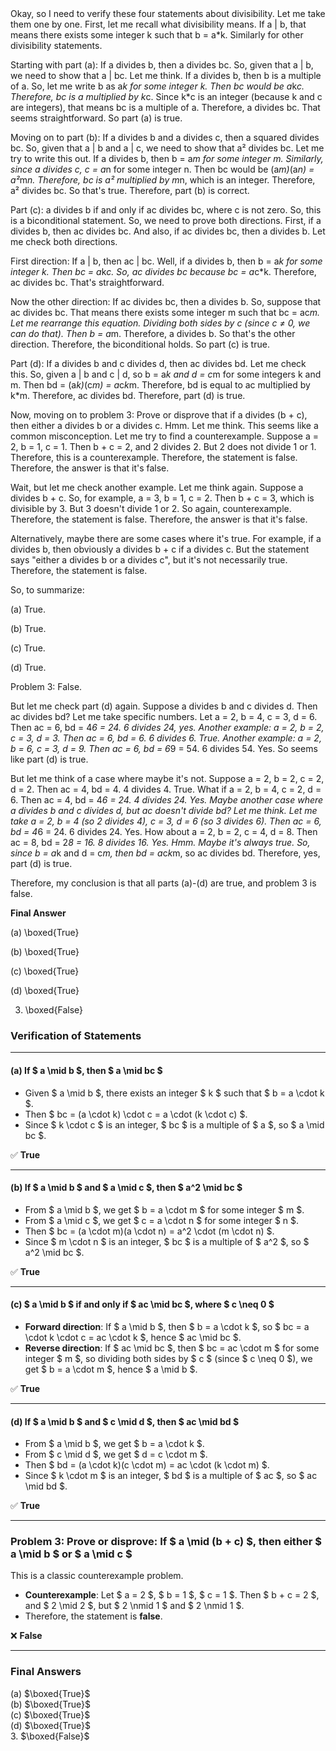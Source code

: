 <think>
Okay, so I need to verify these four statements about divisibility. Let me take them one by one. First, let me recall what divisibility means. If a | b, that means there exists some integer k such that b = a*k. Similarly for other divisibility statements.

Starting with part (a): If a divides b, then a divides bc. So, given that a | b, we need to show that a | bc. Let me think. If a divides b, then b is a multiple of a. So, let me write b as a*k for some integer k. Then bc would be a*k*c. Therefore, bc is a multiplied by k*c. Since k*c is an integer (because k and c are integers), that means bc is a multiple of a. Therefore, a divides bc. That seems straightforward. So part (a) is true.

Moving on to part (b): If a divides b and a divides c, then a squared divides bc. So, given that a | b and a | c, we need to show that a² divides bc. Let me try to write this out. If a divides b, then b = a*m for some integer m. Similarly, since a divides c, c = a*n for some integer n. Then bc would be (a*m)*(a*n) = a²*m*n. Therefore, bc is a² multiplied by m*n, which is an integer. Therefore, a² divides bc. So that's true. Therefore, part (b) is correct.

Part (c): a divides b if and only if ac divides bc, where c is not zero. So, this is a biconditional statement. So, we need to prove both directions. First, if a divides b, then ac divides bc. And also, if ac divides bc, then a divides b. Let me check both directions.

First direction: If a | b, then ac | bc. Well, if a divides b, then b = a*k for some integer k. Then bc = a*k*c. So, ac divides bc because bc = a*c*k. Therefore, ac divides bc. That's straightforward.

Now the other direction: If ac divides bc, then a divides b. So, suppose that ac divides bc. That means there exists some integer m such that bc = ac*m. Let me rearrange this equation. Dividing both sides by c (since c ≠ 0, we can do that). Then b = a*m. Therefore, a divides b. So that's the other direction. Therefore, the biconditional holds. So part (c) is true.

Part (d): If a divides b and c divides d, then ac divides bd. Let me check this. So, given a | b and c | d, so b = a*k and d = c*m for some integers k and m. Then bd = (a*k)*(c*m) = a*c*k*m. Therefore, bd is equal to ac multiplied by k*m. Therefore, ac divides bd. Therefore, part (d) is true.

Now, moving on to problem 3: Prove or disprove that if a divides (b + c), then either a divides b or a divides c. Hmm. Let me think. This seems like a common misconception. Let me try to find a counterexample. Suppose a = 2, b = 1, c = 1. Then b + c = 2, and 2 divides 2. But 2 does not divide 1 or 1. Therefore, this is a counterexample. Therefore, the statement is false. Therefore, the answer is that it's false.

Wait, but let me check another example. Let me think again. Suppose a divides b + c. So, for example, a = 3, b = 1, c = 2. Then b + c = 3, which is divisible by 3. But 3 doesn't divide 1 or 2. So again, counterexample. Therefore, the statement is false. Therefore, the answer is that it's false.

Alternatively, maybe there are some cases where it's true. For example, if a divides b, then obviously a divides b + c if a divides c. But the statement says "either a divides b or a divides c", but it's not necessarily true. Therefore, the statement is false.

So, to summarize:

(a) True.

(b) True.

(c) True.

(d) True.

Problem 3: False.

But let me check part (d) again. Suppose a divides b and c divides d. Then ac divides bd? Let me take specific numbers. Let a = 2, b = 4, c = 3, d = 6. Then ac = 6, bd = 4*6 = 24. 6 divides 24, yes. Another example: a = 2, b = 2, c = 3, d = 3. Then ac = 6, bd = 6. 6 divides 6. True. Another example: a = 2, b = 6, c = 3, d = 9. Then ac = 6, bd = 6*9 = 54. 6 divides 54. Yes. So seems like part (d) is true.

But let me think of a case where maybe it's not. Suppose a = 2, b = 2, c = 2, d = 2. Then ac = 4, bd = 4. 4 divides 4. True. What if a = 2, b = 4, c = 2, d = 6. Then ac = 4, bd = 4*6 = 24. 4 divides 24. Yes. Maybe another case where a divides b and c divides d, but ac doesn't divide bd? Let me think. Let me take a = 2, b = 4 (so 2 divides 4), c = 3, d = 6 (so 3 divides 6). Then ac = 6, bd = 4*6 = 24. 6 divides 24. Yes. How about a = 2, b = 2, c = 4, d = 8. Then ac = 8, bd = 2*8 = 16. 8 divides 16. Yes. Hmm. Maybe it's always true. So, since b = a*k and d = c*m, then bd = a*c*k*m, so ac divides bd. Therefore, yes, part (d) is true.

Therefore, my conclusion is that all parts (a)-(d) are true, and problem 3 is false.

**Final Answer**

(a) \boxed{True}

(b) \boxed{True}

(c) \boxed{True}

(d) \boxed{True}

3. \boxed{False}
</think>

### **Verification of Statements**

---

#### **(a) If $ a \mid b $, then $ a \mid bc $**

- Given $ a \mid b $, there exists an integer $ k $ such that $ b = a \cdot k $.
- Then $ bc = (a \cdot k) \cdot c = a \cdot (k \cdot c) $.
- Since $ k \cdot c $ is an integer, $ bc $ is a multiple of $ a $, so $ a \mid bc $.

✅ **True**

---

#### **(b) If $ a \mid b $ and $ a \mid c $, then $ a^2 \mid bc $**

- From $ a \mid b $, we get $ b = a \cdot m $ for some integer $ m $.
- From $ a \mid c $, we get $ c = a \cdot n $ for some integer $ n $.
- Then $ bc = (a \cdot m)(a \cdot n) = a^2 \cdot (m \cdot n) $.
- Since $ m \cdot n $ is an integer, $ bc $ is a multiple of $ a^2 $, so $ a^2 \mid bc $.

✅ **True**

---

#### **(c) $ a \mid b $ if and only if $ ac \mid bc $, where $ c \neq 0 $**

- **Forward direction**: If $ a \mid b $, then $ b = a \cdot k $, so $ bc = a \cdot k \cdot c = ac \cdot k $, hence $ ac \mid bc $.
- **Reverse direction**: If $ ac \mid bc $, then $ bc = ac \cdot m $ for some integer $ m $, so dividing both sides by $ c $ (since $ c \neq 0 $), we get $ b = a \cdot m $, hence $ a \mid b $.

✅ **True**

---

#### **(d) If $ a \mid b $ and $ c \mid d $, then $ ac \mid bd $**

- From $ a \mid b $, we get $ b = a \cdot k $.
- From $ c \mid d $, we get $ d = c \cdot m $.
- Then $ bd = (a \cdot k)(c \cdot m) = ac \cdot (k \cdot m) $.
- Since $ k \cdot m $ is an integer, $ bd $ is a multiple of $ ac $, so $ ac \mid bd $.

✅ **True**

---

### **Problem 3: Prove or disprove: If $ a \mid (b + c) $, then either $ a \mid b $ or $ a \mid c $**

This is a classic counterexample problem.

- **Counterexample**: Let $ a = 2 $, $ b = 1 $, $ c = 1 $. Then $ b + c = 2 $, and $ 2 \mid 2 $, but $ 2 \nmid 1 $ and $ 2 \nmid 1 $.
- Therefore, the statement is **false**.

❌ **False**

---

### **Final Answers**

(a) $\boxed{True}$  
(b) $\boxed{True}$  
(c) $\boxed{True}$  
(d) $\boxed{True}$  
3. $\boxed{False}$